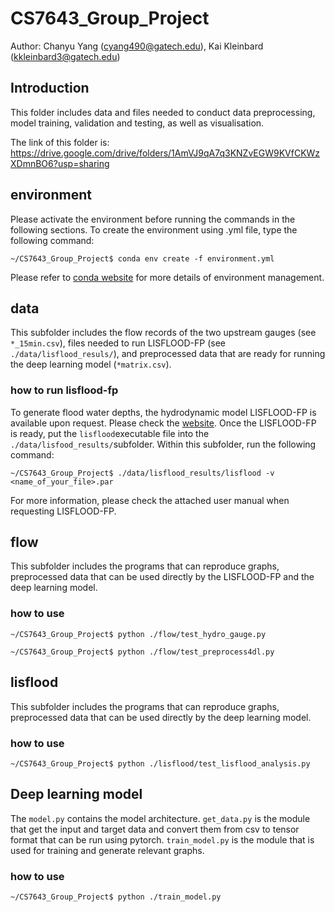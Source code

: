 # CS7643_Group_Project

Author: Chanyu Yang (cyang490@gatech.edu), Kai Kleinbard (kkleinbard3@gatech.edu)

## Introduction
This folder includes data and files needed to conduct data preprocessing, model training, validation and testing, as well as visualisation. 

The link of this folder is: https://drive.google.com/drive/folders/1AmVJ9qA7q3KNZvEGW9KVfCKWzXDmnBO6?usp=sharing


## environment
Please activate the environment before running the commands in the following sections. To create the environment using .yml file, type the following command:

```
~/CS7643_Group_Project$ conda env create -f environment.yml
```

Please refer to [conda website](https://conda.io/projects/conda/en/latest/user-guide/tasks/manage-environments.html#creating-an-environment-from-an-environment-yml-file) for more details of environment management.

## data
This subfolder includes the flow records of the two upstream gauges (see ```*_15min.csv```), files needed to run LISFLOOD-FP (see ```./data/lisflood_resuls/```), and preprocessed data that are ready for running the deep learning model (```*matrix.csv```).

### how to run lisflood-fp
To generate flood water depths, the hydrodynamic model LISFLOOD-FP is available upon request. Please check the [website](http://www.bristol.ac.uk/geography/research/hydrology/models/lisflood/). Once the LISFLOOD-FP is ready, put the ```lisflood```executable file into the ```./data/lisfood_results/```subfolder. Within this subfolder, run the following command:

```
~/CS7643_Group_Project$ ./data/lisflood_results/lisflood -v <name_of_your_file>.par
``` 

For more information, please check the attached user manual when requesting LISFLOOD-FP. 


## flow
This subfolder includes the programs that can reproduce graphs, preprocessed data that can be used directly by the LISFLOOD-FP and the deep learning model.

### how to use
```
~/CS7643_Group_Project$ python ./flow/test_hydro_gauge.py
```
```
~/CS7643_Group_Project$ python ./flow/test_preprocess4dl.py
```

## lisflood
This subfolder includes the programs that can reproduce graphs, preprocessed data that can be used directly by the deep learning model.

### how to use
```
~/CS7643_Group_Project$ python ./lisflood/test_lisflood_analysis.py
```

## Deep learning model
The ```model.py``` contains the model architecture. ```get_data.py``` is the module that get the input and target data and convert them from csv to tensor format that can be run using pytorch. ```train_model.py``` is the module that is used for training and generate relevant graphs. 

### how to use

```
~/CS7643_Group_Project$ python ./train_model.py
```